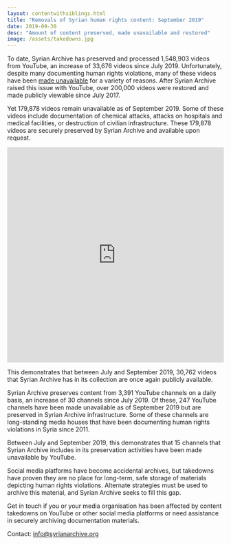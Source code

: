 ```yaml
---
layout: contentwithsiblings.html
title: "Removals of Syrian human rights content: September 2019"
date: 2019-09-30
desc: "Amount of content preserved, made unavailable and restored"
image: /assets/takedowns.jpg
---
```


To date, Syrian Archive has preserved and processed 1,548,903 videos from YouTube, an increase of 33,676 videos since July 2019. Unfortunately, despite many documenting human rights violations, many of these videos have been [made unavailable](https://syrianarchive.org/en/tech-advocacy) for a variety of reasons. After Syrian Archive raised this issue with YouTube, over 200,000 videos were restored and made publicly viewable since July 2017.

Yet 179,878 videos remain unavailable as of September 2019. Some of these videos include documentation of chemical attacks, attacks on hospitals and medical facilities, or destruction of civilian infrastructure. These 179,878 videos are securely preserved by Syrian Archive and available upon request.

<iframe width="100%" height="500" src="https://www.youtube.com/embed/QV5peYqUCFQ" frameborder="0" allow="accelerometer; autoplay; encrypted-media; gyroscope; picture-in-picture" allowfullscreen></iframe>


This demonstrates that between July and September 2019, 30,762 videos that Syrian Archive has in its collection are once again publicly available.

Syrian Archive preserves content from 3,391 YouTube channels on a daily basis, an increase of 30 channels since July 2019. Of these, 247 YouTube channels have been made unavailable as of September 2019 but are preserved in Syrian Archive infrastructure. Some of these channels are long-standing media houses that have been documenting human rights violations in Syria since 2011.

Between July and September 2019, this demonstrates that 15 channels that Syrian Archive includes in its preservation activities have been made unavailable by YouTube.

Social media platforms have become accidental archives, but takedowns have proven they are no place for long-term, safe storage of materials depicting human rights violations. Alternate strategies must be used to archive this material, and Syrian Archive seeks to fill this gap.

Get in touch if you or your media organisation has been affected by content takedowns on YouTube or other social media platforms or need assistance in securely archiving documentation materials.

Contact: info@syrianarchive.org
